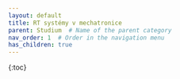 ```yaml
---
layout: default
title: RT systémy v mechatronice
parent: Studium  # Name of the parent category
nav_order: 1  # Order in the navigation menu
has_children: true
---
```


{:toc}
